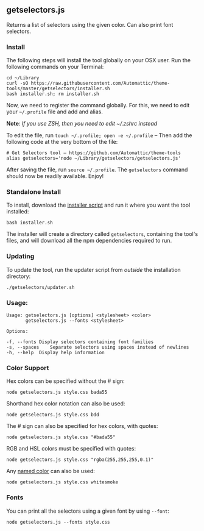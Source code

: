 
## getselectors.js

Returns a list of selectors using the given color. Can also print font selectors.

### Install

The following steps will install the tool globally on your OSX user. Run the following commands on your Terminal:

    cd ~/Library
	curl -sO https://raw.githubusercontent.com/Automattic/theme-tools/master/getselectors/installer.sh
	bash installer.sh; rm installer.sh
	
Now, we need to register the command globally. For this, we need to edit your `~/.profile` file and add and alias.

**Note**: _If you use ZSH, then you need to edit ~/.zshrc instead_

To edit the file, run `touch ~/.profile; open -e ~/.profile` – Then add the following code at the very bottom of the file:

    # Get Selectors tool – https://github.com/Automattic/theme-tools
    alias getselectors='node ~/Library/getselectors/getselectors.js'
    
After saving the file, run `source ~/.profile`. The `getselectors` command should now be readily available. Enjoy!


### Standalone Install

To install, download the [installer script](https://raw.githubusercontent.com/Automattic/theme-tools/master/getselectors/installer.sh) and run it where you want the tool installed:

    bash installer.sh

The installer will create a directory called `getselectors`, containing the tool's files, and will download all the npm dependencies required to run.

### Updating

To update the tool, run the updater script from _outside_ the installation directory:

    ./getselectors/updater.sh

### Usage:

    Usage: getselectors.js [options] <stylesheet> <color>
           getselectors.js --fonts <stylesheet>

    Options:

    -f, --fonts	Display selectors containing font families
    -s, --spaces	Separate selectors using spaces instead of newlines
    -h, --help	Display help information
    
### Color Support
  
Hex colors can be specified without the # sign:

    node getselectors.js style.css bada55
    
Shorthand hex color notation can also be used:

    node getselectors.js style.css bdd
    
The # sign can also be specified for hex colors, with quotes:

    node getselectors.js style.css "#bada55"
    
RGB and HSL colors must be specified with quotes:

    node getselectors.js style.css "rgba(255,255,255,0.1)"
    
Any [named color](http://www.w3.org/TR/css3-color/#svg-color) can also be used:

    node getselectors.js style.css whitesmoke
    
### Fonts

You can print all the selectors using a given font by using `--font`:

    node getselectors.js --fonts style.css
